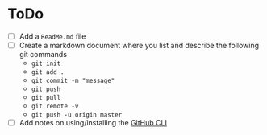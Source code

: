 # ToDo

- [ ] Add a `ReadMe.md` file
- [ ] Create a markdown document where you list and describe the following git commands
  - `git init`
  - `git add .`
  - `git commit -m "message"`
  - `git push`
  - `git pull`
  - `git remote -v`
  - `git push -u origin master`
- [ ] Add notes on using/installing the [GitHub CLI](https://cli.github.com/)
